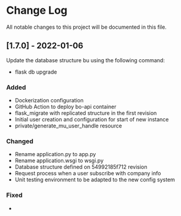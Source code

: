 # Change Log
All notable changes to this project will be documented in this file.

## [1.7.0] - 2022-01-06
  
Update the database structure bu using the following command:
- flask db upgrade

### Added

- Dockerization configuration
- GitHub Action to deploy bo-api container
- flask_migrate with replicated structure in the first revision
- Initial user creation and configuration for start of new instance
- private/generate_mu_user_handle resource
 
### Changed
  
- Rename application.py to app.py
- Rename application.wsgi to wsgi.py
- Database structure defined on 54992185f712 revision
- Request process when a user subscribe with company info
- Unit testing environment to be adapted to the new config system
 
### Fixed
 
-
